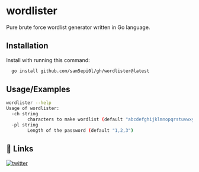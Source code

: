 
# wordlister

Pure brute force wordlist generator written in Go language.



## Installation

Install with running this command:

```bash
  go install github.com/sam5epi0l/gh/wordlister@latest
```
   


## Usage/Examples

```bash
wordlister --help
Usage of wordlister:
  -ch string
        characters to make wordlist (default "abcdefghijklmnopqrstuvwxyz0123456789")
  -pl string
        Length of the password (default "1,2,3")
```


## 🔗 Links
[![twitter](https://img.shields.io/badge/twitter-1DA1F2?style=for-the-badge&logo=twitter&logoColor=white)](https://twitter.com/sam5epi0l/)
